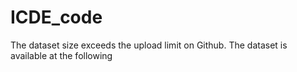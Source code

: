 # ICDE_code

The dataset size exceeds the upload limit on Github. The dataset is available at the following 

